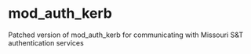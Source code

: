 mod_auth_kerb
=============

Patched version of mod_auth_kerb for communicating with Missouri S&amp;T authentication services
